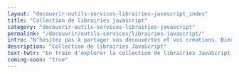 ```yaml
---
layout: "decouvrir-outils-services-librairies-javascript_index"
title: "Collection de librairies javascript"
category: "decouvrir-outils-services-librairies-javascript"
permalink: "/decouvrir/outils-services/librairies-javascript/"
intro: "N'hésitez pas à partager vos découvertes et vos créations. Bientôt disponible."
description: "Collection de librairies JavaScript"
text-twtr: "En train d'explorer la collection de librairies JavaScript du @MagDuWebdesign"
coming-soon: "true"
---
```

